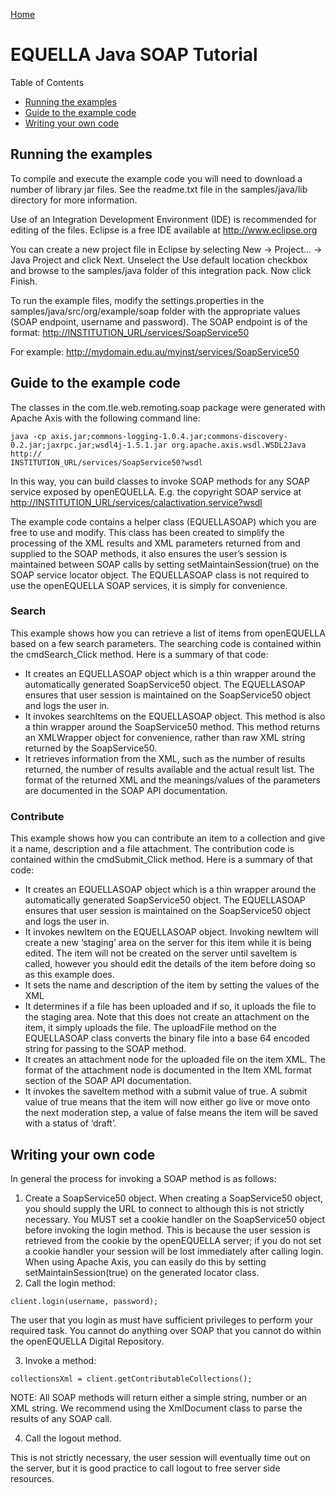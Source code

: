 [Home](https://equella.github.io/)

# EQUELLA Java SOAP Tutorial

Table of Contents
* [Running the examples](#running-the-examples)
* [Guide to the example code](#guide-to-the-example-code)
* [Writing your own code](#writing-your-own-code)


## Running the examples
To compile and execute the example code you will need to download a number of library jar files. See the readme.txt file in the samples/java/lib directory for more information.

Use of an Integration Development Environment (IDE) is recommended for editing of the files. Eclipse is a free IDE available at <http://www.eclipse.org>

You can create a new project file in Eclipse by selecting New -> Project... -> Java Project and click Next. Unselect the Use default location checkbox and browse to the samples/java folder of this integration pack. Now click Finish.

To run the example files, modify the settings.properties in the samples/java/src/org/example/soap folder with the appropriate values (SOAP endpoint, username and password).  The SOAP endpoint is of the format: <http://INSTITUTION_URL/services/SoapService50>

For example: <http://mydomain.edu.au/myinst/services/SoapService50>

## Guide to the example code

The classes in the com.tle.web.remoting.soap package were generated with Apache Axis with the following command line:
```
java -cp axis.jar;commons-logging-1.0.4.jar;commons-discovery-0.2.jar;jaxrpc.jar;wsdl4j-1.5.1.jar org.apache.axis.wsdl.WSDL2Java http://
INSTITUTION_URL/services/SoapService50?wsdl
```

In this way, you can build classes to invoke SOAP methods for any SOAP service exposed by openEQUELLA.  E.g. the copyright SOAP service at <http://INSTITUTION_URL/services/calactivation.service?wsdl>

The example code contains a helper class (EQUELLASOAP) which you are free to use and modify.  This class has been created to simplify the processing of the XML results and XML parameters returned from and supplied to the SOAP methods, it also ensures the user’s session is maintained between SOAP calls by setting setMaintainSession(true) on the SOAP service locator object.  The EQUELLASOAP class is not required to use the openEQUELLA SOAP services, it is simply for convenience.

### Search
This example shows how you can retrieve a list of items from openEQUELLA based on a few search parameters.  The searching code is contained within the cmdSearch_Click method.  Here is a summary of that code:
* It creates an EQUELLASOAP object which is a thin wrapper around the automatically generated SoapService50 object. The EQUELLASOAP ensures that user session is maintained on the SoapService50 object and logs the user in.
* It invokes searchItems on the EQUELLASOAP object.  This method is also a thin wrapper around the SoapService50 method.  This method returns an XMLWrapper object for convenience, rather than raw XML string returned by the SoapService50.
* It retrieves information from the XML, such as the number of results returned, the number of results available and the actual result list.  The format of the returned XML and the meanings/values of the parameters are documented in the SOAP API documentation.

### Contribute
This example shows how you can contribute an item to a collection and give it a name, description and a file attachment.  The contribution code is contained within the cmdSubmit_Click method.  Here is a summary of that code:
* It creates an EQUELLASOAP object which is a thin wrapper around the automatically generated SoapService50 object.  The EQUELLASOAP ensures that user session is maintained on the SoapService50 object and logs the user in.
* It invokes newItem on the EQUELLASOAP object.  Invoking newItem will create a new ‘staging’ area on the server for this item while it is being edited.  The item will not be created on the server until saveItem is called, however you should edit the details of the item before doing so as this example does.
* It sets the name and description of the item by setting the values of the XML
* It determines if a file has been uploaded and if so, it uploads the file to the staging area.  Note that this does not create an attachment on the item, it simply uploads the file.  The uploadFile method on the EQUELLASOAP class converts the binary file into a base 64 encoded string for passing to the SOAP method.
* It creates an attachment node for the uploaded file on the item XML. The format of the attachment node is documented in the Item XML format section of the SOAP API documentation.
* It invokes the saveItem method with a submit value of true.  A submit value of true means that the item will now either go live or move onto the next moderation step, a value of false means the item will be saved with a status of ‘draft’.

## Writing your own code
In general the process for invoking a SOAP method is as follows:
1.  Create a SoapService50 object.
When creating a SoapService50 object, you should supply the URL to connect to although this is not strictly necessary.  You MUST set a cookie handler on the SoapService50 object before invoking the login method.  This is because the user session is retrieved from the cookie by the openEQUELLA server; if you do not set a cookie handler your session will be lost immediately after calling login.  When using Apache Axis, you can easily do this by setting setMaintainSession(true) on the generated locator class.
2.  Call the login method:
```
client.login(username, password);
```
The user that you login as must have sufficient privileges to perform your required task.  You cannot do anything over SOAP that you cannot do within the openEQUELLA Digital Repository.

3.  Invoke a method:
```
collectionsXml = client.getContributableCollections();
```

NOTE: All SOAP methods will return either a simple string, number or an XML string.  We recommend using the XmlDocument class to parse the results of any SOAP call.

4.  Call the logout method.

This is not strictly necessary, the user session will eventually time out on the server, but it is good practice to call logout to free server side resources.